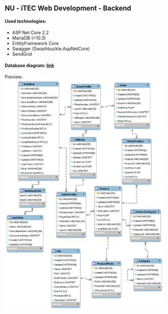 ## NU - iTEC Web Development - Backend

#### Used technologies: 
* ASP Net Core 2.2
* MariaDB (>10.3)
* EntityFramework Core
* Swagger (Swashbuckle.AspNetCore)
* SendGrid

#### Database diagram: [link][logo]
Preview:
![Database diagram][logo]

[logo]: ./diagram-3.png "Database diagram"